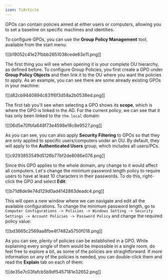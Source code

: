 ```yaml
---
icon: TiArticle
---
```

GPOs can contain policies aimed at either users or computers, allowing you to set a baseline on specific machines and identities.

To configure GPOs, you can use the **Group Policy Management** tool, available from the start menu:

![[b19052c41e27fbbb2651038cede63e11.png]]

The first thing you will see when opening it is your complete OU hierarchy, as defined before. To configure Group Policies, you first create a GPO under **Group Policy Objects** and then link it to the OU where you want the policies to apply. As an example, you can see there are some already existing GPOs in your machine:

![[d82cb9440894c831f6f3d58a2b0538ed.png]]

The first tab you'll see when selecting a GPO shows its **scope**, which is where the GPO is linked in the AD. For the current policy, we can see that it has only been linked to the `thm.local` domain:

![[06d5e70fbfa648f73e4598e18c8e9527.png]]

As you can see, you can also apply **Security Filtering** to GPOs so that they are only applied to specific users/computers under an OU. By default, they will apply to the **Authenticated Users** group, which includes all users/PCs.

![[c9293853549d5126b77bf2de8086e076.png]]

Since this GPO applies to the whole domain, any change to it would affect all computers. Let's change the minimum password length policy to require users to have at least 10 characters in their passwords. To do this, right-click the GPO and select **Edit**:

![[b71d8de9e74d129d0ad4142863deadc4.png]]

This will open a new window where we can navigate and edit all the available configurations. To change the minimum password length, go to `Computer Configurations -> Policies -> Windows Setting -> Security Settings -> Account Policies -> Password Policy` and change the required policy value:

![[bd3665c2569aa8fbe4f7482a5750f018.png]]

As you can see, plenty of policies can be established in a GPO. While explaining every single of them would be impossible in a single room, do feel free to explore a bit, as some of the policies are straightforward. If more information on any of the policies is needed, you can double-click them and read the **Explain** tab on each of them:

![[de35e7c03fafcb5b9df5457181e32652.png]]